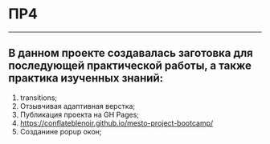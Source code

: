 # ПР4

---

## В данном проекте создавалась заготовка для последующей практической работы, а также практика изученных знаний:

1. transitions;
2. Отзывчивая адаптивная верстка;
3. Публикация проекта на GH Pages;
4. https://conflateblenoir.github.io/mesto-project-bootcamp/
5. Созданине popup окон;